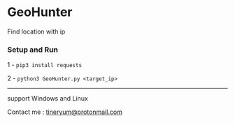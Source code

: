 # GeoHunter
Find location with ip

<h3>Setup and Run</h3>

1 - <code>pip3 install requests</code>

2 - <code>python3 GeoHunter.py <target_ip></code>
<hr>
support Windows and Linux

Contact me : tineryum@protonmail.com

